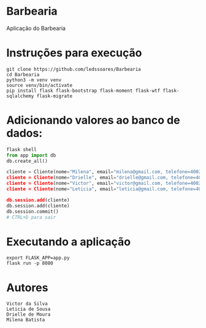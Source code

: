 # Barbearia
Aplicação do Barbearia

# Instruções para execução
```
git clone https://github.com/ledssoares/Barbearia
cd Barbearia
python3 -m venv venv
source venv/bin/activate
pip install flask flask-bootstrap flask-moment flask-wtf flask-sqlalchemy flask-migrate
```
# Adicionando valores ao banco de dados:

```python
flask shell
from app import db
db.create_all()

cliente = Cliente(nome="Milena", email="milena@gmail.com, telefone=40028922)
cliente = Cliente(nome="Drielle", email="drielle@gmail.com, telefone=40028923)
cliente = Cliente(nome="Victor", email="victor@gmail.com, telefone=40028924)
cliente = Cliente(nome="Leticia", email="leticia@gmail.com, telefone=40028925)

db.session.add(cliente)
db.session.add(cliente)
db.session.commit()
# CTRL+D para sair
```
# Executando a aplicação

```
export FLASK_APP=app.py
flask run -p 8080
```

# Autores
```
Victor da Silva 
Leticia de Sousa
Drielle de Moura
Milena Batista
```

